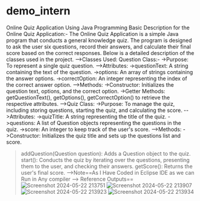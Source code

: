 # demo_intern
Online Quiz Application Using Java Programming 
Basic Description for the Online Quiz Application:-
The Online Quiz Application is a simple Java program that conducts a general knowledge quiz. The program is designed to ask the user six questions, record their answers, and calculate their final score based on the correct responses. Below is a detailed description of the classes used in the project.
-->Classes Used:
Question Class:-
->Purpose: To represent a single quiz question.
-->Attributes:
->questionText: A string containing the text of the question.
->options: An array of strings containing the answer options.
->correctOption: An integer representing the index of the correct answer option.
-->Methods:
->Constructor: Initializes the question text, options, and the correct option.
->Getter Methods: getQuestionText(), getOptions(), getCorrectOption() to retrieve the respective attributes.
-->Quiz Class:
->Purpose: To manage the quiz, including storing questions, starting the quiz, and calculating the score.
-->Attributes:
->quizTitle: A string representing the title of the quiz.
->questions: A list of Question objects representing the questions in the quiz.
->score: An integer to keep track of the user's score.
-->Methods:
->Constructor: Initializes the quiz title and sets up the questions list and score.
>addQuestion(Question question): Adds a Question object to the quiz.
>start(): Conducts the quiz by iterating over the questions, presenting them to the user, and checking their answers.
>getScore(): Returns the user's final score.
-->Note==As I Have Coded in Eclipse IDE as we can Run in Any compiler
--> Reference Outputs==
![Screenshot 2024-05-22 213751](https://github.com/naveen22999/demo_intern/assets/170524966/e90cd0be-618d-4417-aa2a-708f43d7b79a)
![Screenshot 2024-05-22 213907](https://github.com/naveen22999/demo_intern/assets/170524966/0ecc8744-c36a-4a51-a295-946194f1d9a0)
![Screenshot 2024-05-22 213923](https://github.com/naveen22999/demo_intern/assets/170524966/e3814b10-35e0-4624-b863-203ef7b673f4)
![Screenshot 2024-05-22 213934](https://github.com/naveen22999/demo_intern/assets/170524966/46bfd29d-20ea-41d6-a071-9e56ca2e40d8)



